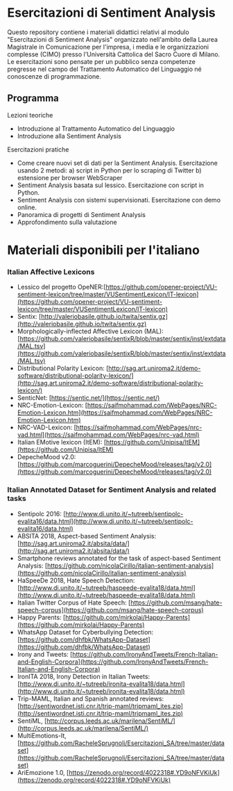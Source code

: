 # Esercitazioni di Sentiment Analysis

Questo repository contiene i materiali didattici relativi al modulo "Esercitazioni di Sentiment Analysis" organizzato nell'ambito della Laurea Magistrale in Comunicazione per l'impresa, i media e le organizzazioni complesse (CIMO) presso l'Università Cattolica del Sacro Cuore di Milano. 
Le esercitazioni sono pensate per un pubblico senza competenze pregresse nel campo del Trattamento Automatico del Linguaggio né conoscenze di programmazione.

## Programma
Lezioni teoriche
- Introduzione al Trattamento Automatico del Linguaggio
- Introduzione alla Sentiment Analysis

Esercitazioni pratiche
- Come creare nuovi set di dati per la Sentiment Analysis. Esercitazione usando 2 metodi: a) script in Python per lo scraping di Twitter b) estensione per browser WebScraper 
- Sentiment Analysis basata sul lessico. Esercitazione con script in Python.
- Sentiment Analysis con sistemi supervisionati. Esercitazione con demo online.
- Panoramica di progetti di Sentiment Analysis
- Approfondimento sulla valutazione

# Materiali disponibili per l'italiano

### Italian Affective Lexicons
- Lessico del progetto OpeNER:[https://github.com/opener-project/VU-sentiment-lexicon/tree/master/VUSentimentLexicon/IT-lexicon](https://github.com/opener-project/VU-sentiment-lexicon/tree/master/VUSentimentLexicon/IT-lexicon) 
- Sentix: [http://valeriobasile.github.io/twita/sentix.gz](http://valeriobasile.github.io/twita/sentix.gz)
- Morphologically-inflected Affective Lexicon (MAL): [https://github.com/valeriobasile/sentixR/blob/master/sentix/inst/extdata/MAL.tsv](https://github.com/valeriobasile/sentixR/blob/master/sentix/inst/extdata/MAL.tsv)
- Distributional Polarity Lexicon: [http://sag.art.uniroma2.it/demo-software/distributional-polarity-lexicon/](http://sag.art.uniroma2.it/demo-software/distributional-polarity-lexicon/)
- SenticNet: [https://sentic.net/](https://sentic.net/)
- NRC-Emotion-Lexicon: [https://saifmohammad.com/WebPages/NRC-Emotion-Lexicon.htm](https://saifmohammad.com/WebPages/NRC-Emotion-Lexicon.htm)
- NRC-VAD-Lexicon: [https://saifmohammad.com/WebPages/nrc-vad.html](https://saifmohammad.com/WebPages/nrc-vad.html)
- Italian EMotive lexicon (ItEM): [https://github.com/Unipisa/ItEM](https://github.com/Unipisa/ItEM)
- DepecheMood v2.0: [https://github.com/marcoguerini/DepecheMood/releases/tag/v2.0](https://github.com/marcoguerini/DepecheMood/releases/tag/v2.0)

### Italian Annotated Dataset for Sentiment Analysis and related tasks
- Sentipolc 2016: [http://www.di.unito.it/~tutreeb/sentipolc-evalita16/data.html](http://www.di.unito.it/~tutreeb/sentipolc-evalita16/data.html)
- ABSITA 2018, Aspect-based Sentiment Analysis: [http://sag.art.uniroma2.it/absita/data/](http://sag.art.uniroma2.it/absita/data/)
- Smartphone reviews annotated for the task of aspect-based Sentiment Analysis: [https://github.com/nicolaCirillo/italian-sentiment-analysis](https://github.com/nicolaCirillo/italian-sentiment-analysis)
- HaSpeeDe 2018, Hate Speech Detection: [http://www.di.unito.it/~tutreeb/haspeede-evalita18/data.html](http://www.di.unito.it/~tutreeb/haspeede-evalita18/data.html)
- Italian Twitter Corpus of Hate Speech: [https://github.com/msang/hate-speech-corpus](https://github.com/msang/hate-speech-corpus)
- Happy Parents: [https://github.com/mirkolai/Happy-Parents](https://github.com/mirkolai/Happy-Parents)
- WhatsApp Dataset for Cyberbullying Detection: [https://github.com/dhfbk/WhatsApp-Dataset](https://github.com/dhfbk/WhatsApp-Dataset)
- Irony and Tweets: [https://github.com/IronyAndTweets/French-Italian-and-English-Corpora](https://github.com/IronyAndTweets/French-Italian-and-English-Corpora)
- IronITA 2018, Irony Detection in Italian Tweets: [http://www.di.unito.it/~tutreeb/ironita-evalita18/data.html](http://www.di.unito.it/~tutreeb/ironita-evalita18/data.html)
- Trip-MAML, Italian and Spanish annotated reviews: [http://sentiwordnet.isti.cnr.it/trip-maml/tripmaml_ites.zip](http://sentiwordnet.isti.cnr.it/trip-maml/tripmaml_ites.zip)
- SentiML, [http://corpus.leeds.ac.uk/marilena/SentiML/](http://corpus.leeds.ac.uk/marilena/SentiML/)
- MultiEmotions-It, [https://github.com/RacheleSprugnoli/Esercitazioni_SA/tree/master/dataset](https://github.com/RacheleSprugnoli/Esercitazioni_SA/tree/master/dataset)
- AriEmozione 1.0, [https://zenodo.org/record/4022318#.YD9oNFVKiUk](https://zenodo.org/record/4022318#.YD9oNFVKiUk)

